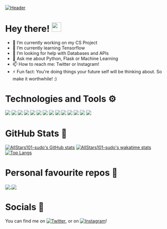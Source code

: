 [![Header](https://user-images.githubusercontent.com/53670363/124357102-4fd64600-dc4c-11eb-8181-cc3cbd2c486f.png)](https://www.twitter.com/AllStars101X/)


# Hey there! <img src="https://raw.githubusercontent.com/MartinHeinz/MartinHeinz/master/wave.gif" width="30px">
- 🔭 I’m currently working on my CS Project
- 🌱 I’m currently learning Tensorflow
- 🤔 I’m looking for help with Databases and APIs
- 💬 Ask me about Python, Flask or Machine Learning
- 📫 How to reach me: Twitter or Instagram!
- ⚡ Fun fact: You're doing things your future self will be thinking about. So make it worthwhile! :)

# Technologies and Tools ⚙ 
![](https://img.shields.io/badge/OS-Linux-informational?style=for-the-badge&logo=linux&color=green)
![](https://img.shields.io/badge/OS-Arch_Linux-informational?style=for-the-badge&logo=archlinux)
![](https://img.shields.io/badge/Code-Python-informational?style=for-the-badge&logo=python)
![](https://img.shields.io/badge/OS-Kali_Linux-informational?style=for-the-badge&logo=kalilinux)
![](https://img.shields.io/badge/Code-JavaScript-informational?style=for-the-badge&logo=javascript)
![](https://img.shields.io/badge/AI-Tensorflow-informational?style=for-the-badge&logo=tensorflow)
![](https://img.shields.io/badge/Cloud-GCP-informational?style=for-the-badge&logo=googlecloud)
![](https://img.shields.io/badge/Cloud-Azure-informational?style=for-the-badge&logo=microsoftazure)
![](https://img.shields.io/badge/IDE-VSCode-informational?style=for-the-badge&logo=visualstudiocode)
![](https://img.shields.io/badge/IDE-Vim-informational?style=for-the-badge&logo=vim)
![](https://img.shields.io/badge/IDE-Nano-informational?style=for-the-badge&logo=nano)
![](https://img.shields.io/badge/Web-Flask-informational?style=for-the-badge&logo=flask)
![](https://img.shields.io/badge/Web-Django-informational?style=for-the-badge&logo=django)
![](https://img.shields.io/badge/Shell-Bash-informational?style=for-the-badge&logo=shell)


# GitHub Stats 🔭 
[![AllStars101-sudo's GitHub stats](https://github-readme-stats.vercel.app/api?username=AllStars101-sudo&show_icons=true&theme=tokyonight)](https://github.com/anuraghazra/github-readme-stats)
 [![AllStars101-sudo's wakatime stats](https://github-readme-stats.vercel.app/api/wakatime?username=AllStars101&show_icons=true&theme=tokyonight)](https://github.com/anuraghazra/github-readme-stats)
 [![Top Langs](https://github-readme-stats.vercel.app/api/top-langs/?username=AllStars101-sudo&show_icons=true&theme=tokyonight)](https://github.com/anuraghazra/github-readme-stats)

# Personal favourite repos 🌟 
<a href="https://github.com/AllStars101-sudo/IntelliMed">
  <img align="center" src="https://github-readme-stats.vercel.app/api/pin/?username=AllStars101-sudo&repo=IntelliMed&show_icons=true&theme=tokyonight" />
</a>
<a href="https://github.com/AllStars101-sudo/IntelliTable">
  <img align="center" src="https://github-readme-stats.vercel.app/api/pin/?username=AllStars101-sudo&repo=IntelliTable&show_icons=true&theme=tokyonight" />
</a>

# Socials 📱 

<!-- Actual text -->

You can find me on [![Twitter][1.2]][1], or on [![Instagram][2.2]][2]!

<!-- Icons -->

[1.2]: https://user-images.githubusercontent.com/53670363/124358215-e0fbeb80-dc51-11eb-8b45-503ce3302de2.png (twitter icon without padding)
[2.2]: https://user-images.githubusercontent.com/53670363/124358210-da6d7400-dc51-11eb-8afa-7efc09bea4ae.png (Instagram icon without padding)

<!-- Links to your social media accounts -->

[1]: https://twitter.com/AllStars101X
[2]: https://www.instagram.com/allstars101

